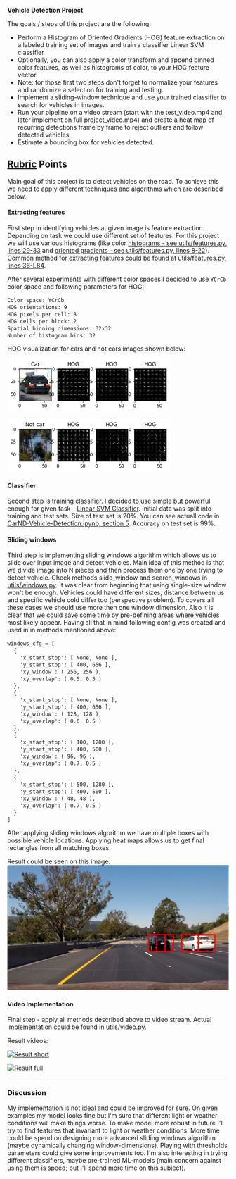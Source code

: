 **Vehicle Detection Project**

The goals / steps of this project are the following:

* Perform a Histogram of Oriented Gradients (HOG) feature extraction on a labeled training set of images and train a classifier Linear SVM classifier
* Optionally, you can also apply a color transform and append binned color features, as well as histograms of color, to your HOG feature vector. 
* Note: for those first two steps don't forget to normalize your features and randomize a selection for training and testing.
* Implement a sliding-window technique and use your trained classifier to search for vehicles in images.
* Run your pipeline on a video stream (start with the test_video.mp4 and later implement on full project_video.mp4) and create a heat map of recurring detections frame by frame to reject outliers and follow detected vehicles.
* Estimate a bounding box for vehicles detected.

[//]: # (Image References)
[Cars]: ./output_images/cars.png
[Not Cars]: ./output_images/not_cars.png
[Hog]: ./output_images/hog.png
[Hog car]: ./output_images/hog_car.png
[Hog not car]: ./output_images/hog_notcar.png
[Test]: ./output_images/test.png
[Result short]: ./output_videos/test_video.mp4
[Result full]: ./output_videos/project_video.mp4

## [Rubric](https://review.udacity.com/#!/rubrics/513/view) Points
Main goal of this project is to detect vehicles on the road. To achieve this we need to apply different techniques and algorithms which are described below.

#### Extracting features
First step in identifying vehicles at given image is feature extraction. Depending on task we could use different set of features. For this project we will use various histograms (like color [histograms - see utils/features.py, lines 29-33](utils/features.py#L29-L33) and [oriented gradients - see utils/features.py, lines 8-22](utils/features.py#L8-L22)).
Common method for extracting features could be found at [utils/features.py, lines 36-L84](utils/features.py#L36-L84).

After several experiments with different color spaces I decided to use `YCrCb` color space and following parameters for HOG:
```
Color space: YCrCb
HOG orientations: 9
HOG pixels per cell: 8 
HOG cells per block: 2
Spatial binning dimensions: 32x32
Number of histogram bins: 32
```


HOG visualization for cars and not cars images shown below:

![Hog car](output_images/hog_car.png)

![Hog not car](output_images/hog_notcar.png)


#### Classifier
Second step is training classifier. I decided to use simple but powerful enough for given task - [Linear SVM Classifier](http://scikit-learn.org/stable/modules/generated/sklearn.svm.LinearSVC.html).
Initial data was split into training and test sets. Size of test set is 20%.
You can see actuall code in [CarND-Vehicle-Detection.ipynb, section 5](CarND-Vehicle-Detection.ipynb).
Accuracy on test set is 99%.


#### Sliding windows
Third step is implementing sliding windows algorithm which allows us to slide over input image and detect vehicles.
Main idea of this method is that we divide image into N pieces and then process them one by one trying to detect vehicle.
Check methods slide_window and search_windows in [utils/windows.py](utils/windows.py).
It was clear from beginning that using single-size window won't be enough. Vehicles could have different sizes, distance between us and specific vehicle cold differ too (perspective problem). To covers all these cases we should use more then one window dimension. Also it is clear that we could save some time by pre-defining areas where vehicles most likely appear.
Having all that in mind following config was created and used in in methods mentioned above:
```
windows_cfg = [
  {
    'x_start_stop': [ None, None ],
    'y_start_stop': [ 400, 656 ],
    'xy_window': ( 256, 256 ),
    'xy_overlap': ( 0.5, 0.5 )
  },
  {
    'x_start_stop': [ None, None ],
    'y_start_stop': [ 400, 656 ],
    'xy_window': ( 128, 128 ),
    'xy_overlap': ( 0.6, 0.5 )
  },
  {
    'x_start_stop': [ 100, 1280 ],
    'y_start_stop': [ 400, 500 ],
    'xy_window': ( 96, 96 ),
    'xy_overlap': ( 0.7, 0.5 )
  },
  {
    'x_start_stop': [ 500, 1280 ],
    'y_start_stop': [ 400, 500 ],
    'xy_window': ( 48, 48 ),
    'xy_overlap': ( 0.7, 0.5 )
  }
]
```
After applying sliding windows algorithm we have multiple boxes with possible vehicle locations. Applying heat maps allows us to get final rectangles from all matching boxes.

Result could be seen on this image:
![Test](output_images/test.png)


#### Video Implementation
Final step - apply all methods described above to video stream.
Actual implementation could be found in [utils/video.py](utils/video.py).

Result videos:

[![Result short](https://img.youtube.com/vi/bjsA6Py-sbo/0.jpg)](https://www.youtube.com/watch?v=bjsA6Py-sbo)

[![Result full](https://img.youtube.com/vi/b3wxAFnLdqg/0.jpg)](https://www.youtube.com/watch?v=b3wxAFnLdqg)


---

### Discussion

My implementation is not ideal and could be improved for sure.
On given examples my model looks fine but I'm sure that different light or weather conditions will make things worse.
To make model more robust in future I'll try to find features that invariant to light or weather conditions. 
More time could be spend on designing more advanced sliding windows algorithm (maybe dynamically changing window-dimensions). Playing with thresholds parameters could give some improvements too. I'm also interesting in trying different classifiers, maybe pre-trained ML-models (main concern against using them is speed; but I'll spend more time on this subject).
